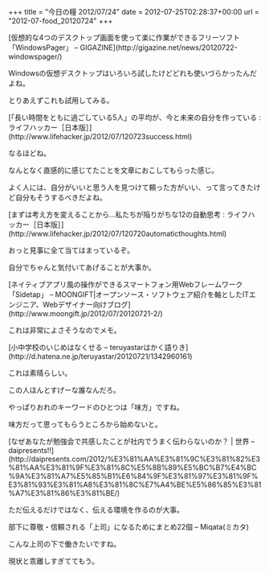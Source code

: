 +++
title = "今日の糧 2012/07/24"
date = 2012-07-25T02:28:37+00:00
url = "2012-07-food_20120724"
+++

<section> 

<div>
  [仮想的な4つのデスクトップ画面を使って楽に作業ができるフリーソフト「WindowsPager」 &#8211; GIGAZINE](http://gigazine.net/news/20120722-windowspager/)
</div>

Windowsの仮想デスクトップはいろいろ試したけどどれも使いづらかったんだよね。

とりあえずこれも試用してみる。 </section> <section> 

<div>
  [「長い時間をともに過ごしている5人」の平均が、今と未来の自分を作っている : ライフハッカー［日本版］](http://www.lifehacker.jp/2012/07/120723success.html)
</div>

なるほどね。

なんとなく直感的に感じてたことを文章におこしてもらった感じ。

よく人には、自分がいいと思う人を見つけて頼った方がいい、って言ってきたけど自分もそうするべきだよね。 </section> <section> 

<div>
  [まずは考え方を変えることから&#8230;私たちが陥りがちな12の自動思考 : ライフハッカー［日本版］](http://www.lifehacker.jp/2012/07/120720automaticthoughts.html)
</div>

おっと見事に全て当てはまっているぞ。

自分でちゃんと気付いてあげることが大事か。 </section> <section> 

<div>
  [ネイティブアプリ風の操作ができるスマートフォン用Webフレームワーク「Sidetap」 &#8211; MOONGIFT|オープンソース・ソフトウェア紹介を軸としたITエンジニア、Webデザイナー向けブログ](http://www.moongift.jp/2012/07/20120721-2/)
</div>

これは非常によさそうなのでメモ。 </section> <section> 

<div>
  [小中学校のいじめはなくせる &#8211; teruyastarはかく語りき](http://d.hatena.ne.jp/teruyastar/20120721/1342960161)
</div>

これは素晴らしい。

この人ほんとすげーな誰なんだろ。

やっぱりおれのキーワードのひとつは「味方」ですね。

味方だって思ってもらうところから始めないと。 </section> <section> 

<div>
  [なぜあなたが勉強会で共感したことが社内でうまく伝わらないのか？ | 世界 &#8211; daipresents!!](http://daipresents.com/2012/%E3%81%AA%E3%81%9C%E3%81%82%E3%81%AA%E3%81%9F%E3%81%8C%E5%8B%89%E5%BC%B7%E4%BC%9A%E3%81%A7%E5%85%B1%E6%84%9F%E3%81%97%E3%81%9F%E3%81%93%E3%81%A8%E3%81%8C%E7%A4%BE%E5%86%85%E3%81%A7%E3%81%86%E3%81%BE/)
</div>

ただ伝えるだけではなく、伝える環境を作るのが大事。 </section> <section> 

<div>
  部下に尊敬・信頼される「上司」になるためにまとめ22個 &#8211; Miqata(ミカタ)
</div>

こんな上司の下で働きたいですね。

現状と乖離しすぎててもう。 </section>